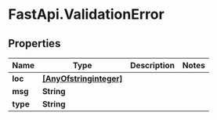 # FastApi.ValidationError

## Properties

Name | Type | Description | Notes
------------ | ------------- | ------------- | -------------
**loc** | [**[AnyOfstringinteger]**](AnyOfstringinteger.md) |  | 
**msg** | **String** |  | 
**type** | **String** |  | 


